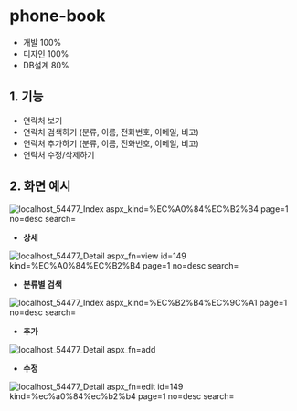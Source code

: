 # phone-book

- 개발 100%
- 디자인 100%
- DB설계 80%

## 1. 기능

- 연락처 보기
- 연락처 검색하기 (분류, 이름, 전화번호, 이메일, 비고)
- 연락처 추가하기 (분류, 이름, 전화번호, 이메일, 비고)
- 연락처 수정/삭제하기

## 2. 화면 예시

![localhost_54477_Index aspx_kind=%EC%A0%84%EC%B2%B4 page=1 no=desc search=](https://user-images.githubusercontent.com/14077108/136358019-fb2ea267-b416-48d5-bc62-95afe481c9a9.png)

* <b>상세</b>

![localhost_54477_Detail aspx_fn=view id=149 kind=%EC%A0%84%EC%B2%B4 page=1 no=desc search=](https://user-images.githubusercontent.com/14077108/136510321-47b232ce-e748-48bd-98bf-2e542291bc5c.png)

* <b>분류별 검색</b>

![localhost_54477_Index aspx_kind=%EC%B2%B4%EC%9C%A1 page=1 no=desc search=](https://user-images.githubusercontent.com/14077108/136508329-45f84c35-9c1c-4417-8aa4-6ecf7250a97c.png)

* <b>추가</b>
 
![localhost_54477_Detail aspx_fn=add](https://user-images.githubusercontent.com/14077108/136357945-e9dbedfc-0b49-4bc6-88b0-2f601b4241df.png)

* <b>수정</b>

![localhost_54477_Detail aspx_fn=edit id=149 kind=%ec%a0%84%ec%b2%b4 page=1 no=desc search=](https://user-images.githubusercontent.com/14077108/136357988-2df45115-05e2-48f7-a7c9-0e3b8f0938d5.png)
